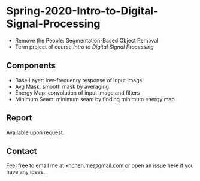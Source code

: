 # Spring-2020-Intro-to-Digital-Signal-Processing
- Remove the People: Segmentation-Based Object Removal
- Term project of course _Intro to Digital Signal Processing_

## Components
- Base Layer: low-frequenry response of input image
- Avg Mask: smooth mask by averaging
- Energy Map: convolution of input image and filters
- Minimum Seam: minimum seam by finding minimum energy map

## Report
Available upon request.

## Contact

Feel free to email me at [khchen.me@gmail.com](mailto:khchen.me@gmail.com) or open an issue here if you have any ideas.
